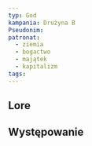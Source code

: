 ```yaml
---
typ: God
kampania: Drużyna B
Pseudonim: 
patronat:
  - ziemia
  - bogactwo
  - majątek
  - kapitalizm
tags: 
---
```


## Lore

## Występowanie





